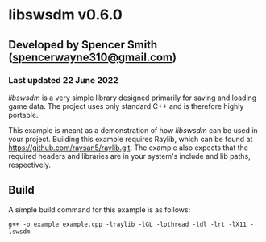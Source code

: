 # libswsdm v0.6.0
## Developed by Spencer Smith (spencerwayne310@gmail.com)
### Last updated 22 June 2022

*libswsdm* is a very simple library designed primarily for saving and loading game data. The project uses only standard C++ and is therefore highly portable. 

This example is meant as a demonstration of how *libswsdm* can be used in your project. Building this example requires Raylib, which can be found at https://github.com/raysan5/raylib.git. The example also expects that the required headers and libraries are in your system's include and lib paths, respectively.

## Build

A simple build command for this example is as follows:

`g++ -o example example.cpp -lraylib -lGL -lpthread -ldl -lrt -lX11 -lswsdm`
